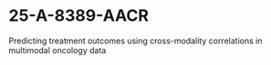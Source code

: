 # 25-A-8389-AACR
Predicting treatment outcomes using cross-modality correlations in multimodal oncology data
